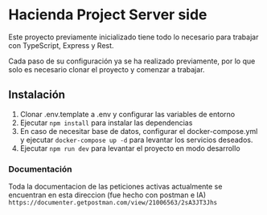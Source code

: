 # Hacienda Project Server side

Este proyecto previamente inicializado tiene todo lo necesario para trabajar con TypeScript, Express y Rest.

Cada paso de su configuración ya se ha realizado previamente, por lo que solo es necesario clonar el proyecto y comenzar a trabajar.

## Instalación

1. Clonar .env.template a .env y configurar las variables de entorno
2. Ejecutar `npm install` para instalar las dependencias
3. En caso de necesitar base de datos, configurar el docker-compose.yml y ejecutar `docker-compose up -d` para levantar los servicios deseados.
4. Ejecutar `npm run dev` para levantar el proyecto en modo desarrollo

### Documentación

Toda la documentacion de las peticiones activas actualmente se encuentran en esta direccion (fue hecho con postman e IA)
`https://documenter.getpostman.com/view/21006563/2sA3JT3Jhs`

